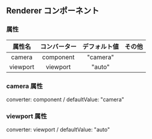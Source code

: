 ## Renderer コンポーネント
<!-- EDIT HERE(@Component)-->











<!-- /EDIT HERE-->
### 属性
<!-- DO NOT EDIT -->
<!-- ATTRS -->
| 属性名 | コンバーター | デフォルト値 | その他 |
|:------:|:------:|:------:|:------:|
| camera | component | "camera" |  |
| viewport | viewport | "auto" |  |
<!-- /ATTRS -->
<!-- /DO NOT EDIT -->
### camera 属性
converter: component / defaultValue: "camera"

<!-- EDIT HERE(camera)-->











<!-- /EDIT HERE-->
### viewport 属性
converter: viewport / defaultValue: "auto"

<!-- EDIT HERE(viewport)-->











<!-- /EDIT HERE-->
